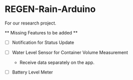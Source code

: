 # REGEN-Rain-Arduino
For our research project.

** Missing Features to be added **
+ [ ] Notification for Status Update
+ [ ] Water Level Sensor for Container Volume Measurement
    - Receive data separately on the app.
+ [ ] Battery Level Meter

